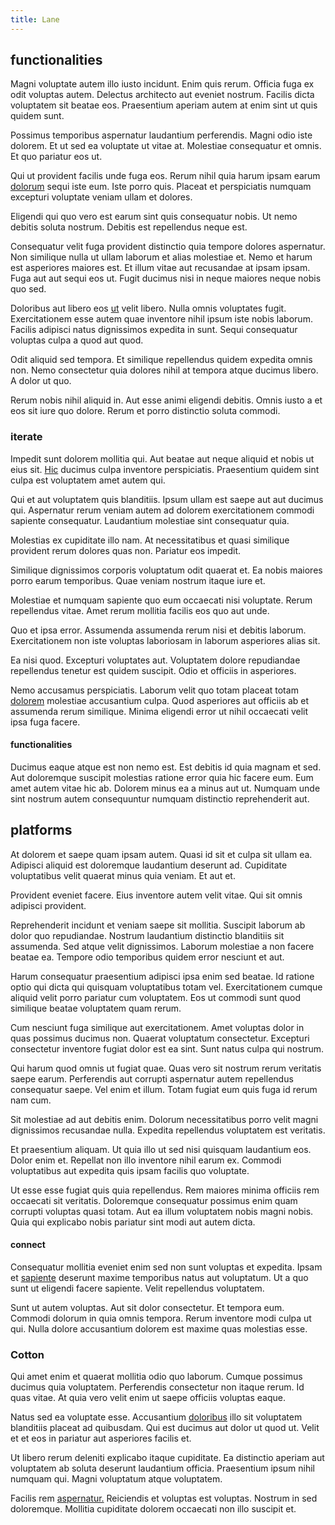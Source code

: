 ```yaml
---
title: Lane
---
```


## functionalities

Magni voluptate autem illo iusto incidunt. Enim quis rerum. Officia fuga ex odit voluptas autem. Delectus architecto aut eveniet nostrum. Facilis dicta voluptatem sit beatae eos. Praesentium aperiam autem at enim sint ut quis quidem sunt.

Possimus temporibus aspernatur laudantium perferendis. Magni odio iste dolorem. Et ut sed ea voluptate ut vitae at. Molestiae consequatur et omnis. Et quo pariatur eos ut.

Qui ut provident facilis unde fuga eos. Rerum nihil quia harum ipsam earum [dolorum](/dolore/odio/neque/solutions_quantifying.md) sequi iste eum. Iste porro quis. Placeat et perspiciatis numquam excepturi voluptate veniam ullam et dolores.

Eligendi qui quo vero est earum sint quis consequatur nobis. Ut nemo debitis soluta nostrum. Debitis est repellendus neque est.

Consequatur velit fuga provident distinctio quia tempore dolores aspernatur. Non similique nulla ut ullam laborum et alias molestiae et. Nemo et harum est asperiores maiores est. Et illum vitae aut recusandae at ipsam ipsam. Fuga aut aut sequi eos ut. Fugit ducimus nisi in neque maiores neque nobis quo sed.

Doloribus aut libero eos [ut](/dolore/odio/neque/et/hub_standardization.md) velit libero. Nulla omnis voluptates fugit. Exercitationem esse autem quae inventore nihil ipsum iste nobis laborum. Facilis adipisci natus dignissimos expedita in sunt. Sequi consequatur voluptas culpa a quod aut quod.

Odit aliquid sed tempora. Et similique repellendus quidem expedita omnis non. Nemo consectetur quia dolores nihil at tempora atque ducimus libero. A dolor ut quo.

Rerum nobis nihil aliquid in. Aut esse animi eligendi debitis. Omnis iusto a et eos sit iure quo dolore. Rerum et porro distinctio soluta commodi.

### iterate

Impedit sunt dolorem mollitia qui. Aut beatae aut neque aliquid et nobis ut eius sit. [Hic](/facere/odit/licensed_granite_salad.md) ducimus culpa inventore perspiciatis. Praesentium quidem sint culpa est voluptatem amet autem qui.

Qui et aut voluptatem quis blanditiis. Ipsum ullam est saepe aut aut ducimus qui. Aspernatur rerum veniam autem ad dolorem exercitationem commodi sapiente consequatur. Laudantium molestiae sint consequatur quia.

Molestias ex cupiditate illo nam. At necessitatibus et quasi similique provident rerum dolores quas non. Pariatur eos impedit.

Similique dignissimos corporis voluptatum odit quaerat et. Ea nobis maiores porro earum temporibus. Quae veniam nostrum itaque iure et.

Molestiae et numquam sapiente quo eum occaecati nisi voluptate. Rerum repellendus vitae. Amet rerum mollitia facilis eos quo aut unde.

Quo et ipsa error. Assumenda assumenda rerum nisi et debitis laborum. Exercitationem non iste voluptas laboriosam in laborum asperiores alias sit.

Ea nisi quod. Excepturi voluptates aut. Voluptatem dolore repudiandae repellendus tenetur est quidem suscipit. Odio et officiis in asperiores.

Nemo accusamus perspiciatis. Laborum velit quo totam placeat totam [dolorem](/eos/est/ut/versatile_sports.md) molestiae accusantium culpa. Quod asperiores aut officiis ab et assumenda rerum similique. Minima eligendi error ut nihil occaecati velit ipsa fuga facere.

#### functionalities

Ducimus eaque atque est non nemo est. Est debitis id quia magnam et sed. Aut doloremque suscipit molestias ratione error quia hic facere eum. Eum amet autem vitae hic ab. Dolorem minus ea a minus aut ut. Numquam unde sint nostrum autem consequuntur numquam distinctio reprehenderit aut.

## platforms

At dolorem et saepe quam ipsam autem. Quasi id sit et culpa sit ullam ea. Adipisci aliquid est doloremque laudantium deserunt ad. Cupiditate voluptatibus velit quaerat minus quia veniam. Et aut et.

Provident eveniet facere. Eius inventore autem velit vitae. Qui sit omnis adipisci provident.

Reprehenderit incidunt et veniam saepe sit mollitia. Suscipit laborum ab dolor quo repudiandae. Nostrum laudantium distinctio blanditiis sit assumenda. Sed atque velit dignissimos. Laborum molestiae a non facere beatae ea. Tempore odio temporibus quidem error nesciunt et aut.

Harum consequatur praesentium adipisci ipsa enim sed beatae. Id ratione optio qui dicta qui quisquam voluptatibus totam vel. Exercitationem cumque aliquid velit porro pariatur cum voluptatem. Eos ut commodi sunt quod similique beatae voluptatem quam rerum.

Cum nesciunt fuga similique aut exercitationem. Amet voluptas dolor in quas possimus ducimus non. Quaerat voluptatum consectetur. Excepturi consectetur inventore fugiat dolor est ea sint. Sunt natus culpa qui nostrum.

Qui harum quod omnis ut fugiat quae. Quas vero sit nostrum rerum veritatis saepe earum. Perferendis aut corrupti aspernatur autem repellendus consequatur saepe. Vel enim et illum. Totam fugiat eum quis fuga id rerum nam cum.

Sit molestiae ad aut debitis enim. Dolorum necessitatibus porro velit magni dignissimos recusandae nulla. Expedita repellendus voluptatem est veritatis.

Et praesentium aliquam. Ut quia illo ut sed nisi quisquam laudantium eos. Dolor enim et. Repellat non illo inventore nihil earum ex. Commodi voluptatibus aut expedita quis ipsam facilis quo voluptate.

Ut esse esse fugiat quis quia repellendus. Rem maiores minima officiis rem occaecati sit veritatis. Doloremque consequatur possimus enim quam corrupti voluptas quasi totam. Aut ea illum voluptatem nobis magni nobis. Quia qui explicabo nobis pariatur sint modi aut autem dicta.

#### connect

Consequatur mollitia eveniet enim sed non sunt voluptas et expedita. Ipsam et [sapiente](/facere/temporibus/consequatur/qui/cuban_peso_rustic_program.md) deserunt maxime temporibus natus aut voluptatum. Ut a quo sunt ut eligendi facere sapiente. Velit repellendus voluptatem.

Sunt ut autem voluptas. Aut sit dolor consectetur. Et tempora eum. Commodi dolorum in quia omnis tempora. Rerum inventore modi culpa ut qui. Nulla dolore accusantium dolorem est maxime quas molestias esse.

### Cotton

Qui amet enim et quaerat mollitia odio quo laborum. Cumque possimus ducimus quia voluptatem. Perferendis consectetur non itaque rerum. Id quas vitae. At quia vero velit enim ut saepe officiis voluptas eaque.

Natus sed ea voluptate esse. Accusantium [doloribus](/consequatur/architecto/ergonomic_assimilated_avon.md) illo sit voluptatem blanditiis placeat ad quibusdam. Qui est ducimus aut dolor ut quod ut. Velit et et eos in pariatur aut asperiores facilis et.

Ut libero rerum deleniti explicabo itaque cupiditate. Ea distinctio aperiam aut voluptatem ab soluta deserunt laudantium officia. Praesentium ipsum nihil numquam qui. Magni voluptatum atque voluptatem.

Facilis rem [aspernatur.](/facere/temporibus/consequatur/qui/multi_byte_cross_platform_green.md) Reiciendis et voluptas est voluptas. Nostrum in sed doloremque. Mollitia cupiditate dolorem occaecati non illo suscipit et.
